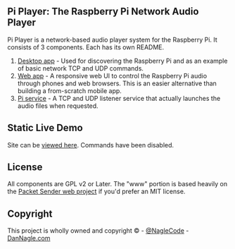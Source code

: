 ## Pi Player: The Raspberry Pi Network Audio Player

Pi Player is a network-based audio player system for the Raspberry Pi. It consists of 3 components. Each has its own README.

1. [Desktop app](https://github.com/dannagle/PiPlayer/desktop) - Used for discovering the Raspberry Pi and as an example of basic network TCP and UDP commands.
1. [Web app](https://github.com/dannagle/PiPlayer/www) - A responsive web UI to control the Raspberry Pi audio through phones and web browsers. This is an easier alternative than building a from-scratch mobile app.
1. [Pi service](https://github.com/dannagle/PiPlayer/pi) - A TCP and UDP listener service that actually launches the audio files when requested.

## Static Live Demo

Site can be [viewed here](http://piplayer.naglecode.com/). Commands have been disabled.


## License
All components are GPL v2 or Later. The "www" portion is based heavily on the [Packet Sender web project](https://github.com/dannagle/PacketSender-Website) if you'd prefer an MIT license.


## Copyright

This project is wholly owned and copyright &copy;  -  [@NagleCode](http://twitter.com/NagleCode) - [DanNagle.com](http://DanNagle.com)  
